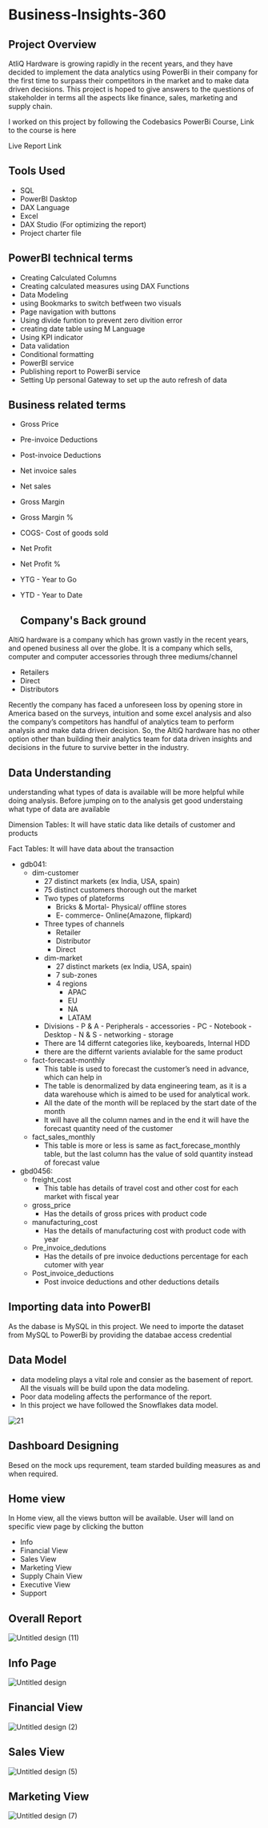 # Business-Insights-360

## Project Overview
AtliQ Hardware is growing rapidly in the recent years, and they have decided to implement the data analytics using PowerBi in their company for the first time to surpass their competitors in the market and to make data driven decisions. This project is hoped to give answers to the questions of stakeholder in terms all the aspects like finance, sales, marketing and supply chain.

I worked on this project by following the Codebasics PowerBi Course, Link to the course is here

Live Report Link

## Tools Used
- SQL
- PowerBI Dasktop
- DAX Language
- Excel
- DAX Studio (For optimizing the report)
- Project charter file

## PowerBI technical terms
- Creating Calculated Columns
- Creating calculated measures using DAX Functions
- Data Modeling
- using Bookmarks to switch betfween two visuals
- Page navigation with buttons
- Using divide funtion to prevent zero divition error
- creating date table using M Language
- Using KPI indicator
- Data validation
- Conditional formatting
- PowerBI service
- Publishing report to PowerBi service
- Setting Up personal Gateway to set up the auto refresh of data

 ## Business related terms
 - Gross Price
 - Pre-invoice Deductions
 - Post-invoice Deductions
 - Net invoice sales
 - Net sales
 - Gross Margin
 - Gross Margin %
 - COGS- Cost of goods sold
 - Net Profit
 - Net Profit %
 - YTG - Year to Go
 - YTD - Year to Date

   ## Company's Back ground
AltiQ hardware is a company which has grown vastly in the recent years, and opened business all over the globe. It is a company which sells, computer and computer accessories through three mediums/channel

- Retailers
- Direct
- Distributors
  
Recently the company has faced a unforeseen loss by opening store in America based on the surveys, intuition and some excel analysis and also the company’s competitors has handful of analytics team to perform analysis and make data driven decision. So, the AltiQ hardware has no other option other than building their analytics team for data driven insights and decisions in the future to survive better in the industry.

## Data Understanding
understanding what  types of data is available will be more helpful while doing analysis. Before jumping on to the analysis get good understaing  what type of data are available

Dimension Tables: It will have static data like details of customer and products

Fact Tables:  It will have data about the transaction

- gdb041:
   - dim-customer
        - 27 distinct markets (ex India, USA, spain)
        - 75 distinct customers thorough out the market
        - Two types of plateforms
            - Bricks & Mortal- Physical/ offline stores
            - E- commerce- Online(Amazone, flipkard)
        - Three types of channels
           - Retailer
           - Distributor
           - Direct
        - dim-market
           - 27 distinct markets (ex India, USA, spain)
           - 7 sub-zones
           - 4 regions
                - APAC
                - EU
                - NA
                - LATAM
        - Divisions
                - P & A
                   - Peripherals
                   - accessories
                - PC
                   - Notebook
                   - Desktop
                - N & S
                   - networking
                   - storage
        - There are 14 differnt categories like, keyboareds, Internal HDD
        - there are the differnt varients avialable for the same product
   - fact-forecast-monthly
        - This table is used to forecast the customer’s need in advance, which can help in
        - The table is denormalized by data engineering team, as it is a data warehouse which is aimed to be used for analytical work.
        - All the date of the month will be replaced by the start date of the month
        - It will have all the column names and in the end it will have the forecast quantity need of the customer
   - fact_sales_monthly
        - This table is more or less is same as fact_forecase_monthly table, but the last column has the value of sold quantity instead of forecast value
 - gbd0456:
     - freight_cost
        - This table has details of travel cost and other cost for each market with fiscal year
     - gross_price
        - Has the details of gross prices with product code
     - manufacturing_cost
        - Has the details of manufacturing cost with product code with year
     - Pre_invoice_dedutions
        - Has the details of pre invoice deductions percentage for each cutomer with year
     - Post_invoice_deductions
        - Post invoice deductions and other deductions details

## Importing data into PowerBI
   As the dabase is MySQL in this project. We need to importe the dataset from MySQL to PowerBi by providing the databae access credential

## Data Model
   - data modeling plays a vital role and consier as the basement of report. All the visuals will be build upon the data modeling.
   - Poor data modeling affects the performance of the report.
   - In this project we have followed the Snowflakes data model.

 ![21](https://github.com/Gouhar01/Business-Insights-360/assets/141431067/c96318af-8b4c-4dac-b0c2-1089292f38d3)

## Dashboard Designing 
Besed on the mock ups requrement, team starded building measures as and when required.

## Home view
In Home view, all the views button will be available. User will land on specific view page by clicking the button
 - Info
 - Financial View
 - Sales View
 - Marketing View
 - Supply Chain View
 - Executive View
 - Support

## Overall Report

![Untitled design (11)](https://github.com/Gouhar01/Business-Insights-360/assets/141431067/f4549a1c-23fe-4d20-af4d-f572d167724f)

## Info Page

![Untitled design](https://github.com/Gouhar01/Business-Insights-360/assets/141431067/85b64aa9-2fc3-4475-b205-5295aa90cdff)
          
## Financial View

![Untitled design (2)](https://github.com/Gouhar01/Business-Insights-360/assets/141431067/927fcccf-97d1-44fd-8326-fdf3d24ff265)

## Sales View

![Untitled design (5)](https://github.com/Gouhar01/Business-Insights-360/assets/141431067/f5418193-d317-4fab-9a2d-3a10191a0ad4)


## Marketing View

![Untitled design (7)](https://github.com/Gouhar01/Business-Insights-360/assets/141431067/eb94a9c5-750f-41fc-8c3e-d5335726e325)



     
    
        
                   
        
        
        
     

                        
      
  
  

